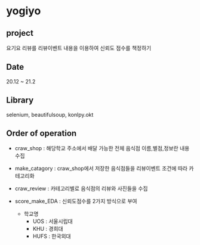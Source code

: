 # yogiyo

## project
요기요 리뷰를 리뷰이벤트 내용을 이용하여 신뢰도 점수를 책정하기

## Date
20.12 ~ 21.2

## Library
selenium, beautifulsoup, konlpy.okt

## Order of operation
* craw_shop : 해당학교 주소에서 배달 가능한 전체 음식점 이름,별점,정보란  내용 수집  
* make_catagory : craw_shop에서 저장한 음식점들을 리뷰이벤트 조건에 따라 카테고리화  
* craw_review : 카테고리별로 음식점의 리뷰와 사진들을 수집  
* score_make_EDA : 신뢰도점수를 2가지 방식으로 부여  

  * 학교명
    * UOS : 서울시립대
    * KHU : 경희대
    * HUFS : 한국외대
